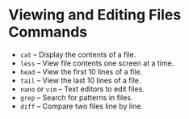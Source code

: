 
# Viewing and Editing Files Commands

- `cat` – Display the contents of a file.
- `less` – View file contents one screen at a time.
- `head` – View the first 10 lines of a file.
- `tail` – View the last 10 lines of a file.
- `nano` or `vim` – Text editors to edit files.
- `grep` – Search for patterns in files.
- `diff` – Compare two files line by line.
    